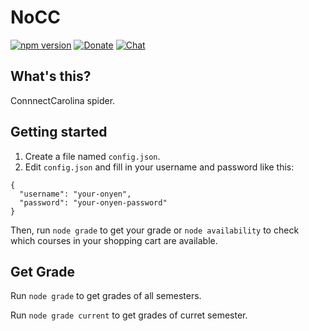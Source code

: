 # NoCC
[![npm version](https://badge.fury.io/js/nocc.svg)](https://badge.fury.io/js/nocc)
[![Donate](https://img.shields.io/badge/Donate-PayPal-green.svg)](https://www.paypal.com/cgi-bin/webscr?cmd=_donations&business=B9Z76CZ8ZKQUW&currency_code=USD&source=url)
[![Chat](https://img.shields.io/discord/707629093872730196?logo=discord)](https://discord.gg/J9uGsPH)

## What's this?
ConnnectCarolina spider.

## Getting started

1. Create a file named `config.json`.
2. Edit `config.json` and fill in your username and password like this:

```
{
  "username": "your-onyen",
  "password": "your-onyen-password"
}
```

Then, run `node grade` to get your grade or `node availability` to check which courses in your shopping cart are available.

## Get Grade

Run `node grade` to get grades of all semesters.

Run `node grade current` to get grades of curret semester.

